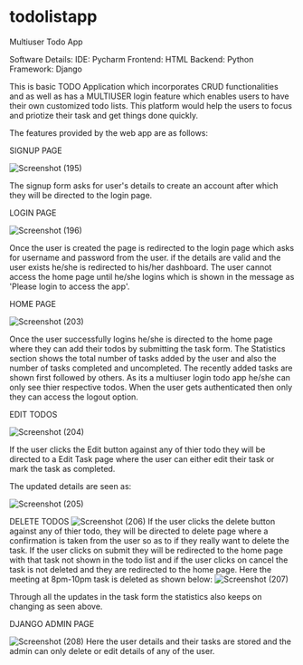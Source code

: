 # todolistapp
Multiuser Todo App 

Software Details:
IDE: Pycharm
Frontend: HTML
Backend: Python
Framework: Django


This is basic TODO Application which incorporates CRUD functionalities and as well as has a MULTIUSER login feature which enables users to have their own customized todo lists. This platform would help the users to focus and priotize their task and get things done quickly.

The features provided by the web app are as follows:


SIGNUP PAGE

![Screenshot (195)](https://user-images.githubusercontent.com/69718746/126900985-4a0487cd-cb77-4435-82e5-55a8caf50311.png)

The signup form asks for user's details to create an account after which they will be directed to the login page.


LOGIN PAGE

![Screenshot (196)](https://user-images.githubusercontent.com/69718746/126901044-9be0c1c7-e909-4f37-9dbd-41bfaf2e7f88.png)

Once the user is created the page is redirected to the login page which asks for username and password from the user. if the details are valid and the user exists he/she is redirected to his/her dashboard. The user cannot access the home page until he/she logins which is shown in the message as 'Please login to access the app'.


HOME PAGE

![Screenshot (203)](https://user-images.githubusercontent.com/69718746/126902503-ba1ed061-e393-447a-92dc-2d770bc45de3.png)

Once the user successfully logins he/she is directed to the home page where they can add their todos by submitting the task form. The Statistics section shows the total number of tasks added by the user and also the number of tasks completed and uncompleted. The recently added tasks are shown first followed by others. As its a multiuser login todo app he/she can only see thier respective todos. When the user gets authenticated then only they can access the logout option.


EDIT TODOS

![Screenshot (204)](https://user-images.githubusercontent.com/69718746/126902568-da8fbb4d-54b6-4c77-b004-6417893be2b9.png)

If the user clicks the Edit button against any of thier todo they will be directed to a Edit Task page where the user can either edit their task or mark the task as completed.


The updated details are seen as:

![Screenshot (205)](https://user-images.githubusercontent.com/69718746/126902735-8a55e206-8dce-4b98-9650-855afe79f053.png)


DELETE TODOS
![Screenshot (206)](https://user-images.githubusercontent.com/69718746/126902850-48145988-1b1c-4ccb-b9e6-223bbf9a84da.png)
If the user clicks the delete button against any of thier todo, they will be directed to delete page where a confirmation is taken from the user so as to if they really want to delete the task. If the user clicks on submit they will be redirected to the home page with that task not shown in the todo list and if the user clicks on cancel the task is not deleted and they are redirected to the home page.
Here the meeting at 8pm-10pm task is deleted as shown below:
![Screenshot (207)](https://user-images.githubusercontent.com/69718746/126903014-bc9ab95b-324d-41ee-9c2d-2e6ecea0c2c5.png)

Through all the updates in the task form the statistics also keeps on changing as seen above.


DJANGO ADMIN PAGE

![Screenshot (208)](https://user-images.githubusercontent.com/69718746/126903175-f5750cb5-f1e7-40cf-a54c-648e24f8d132.png)
Here the user details and their tasks are stored and the admin can only delete or edit details of any of the user.

